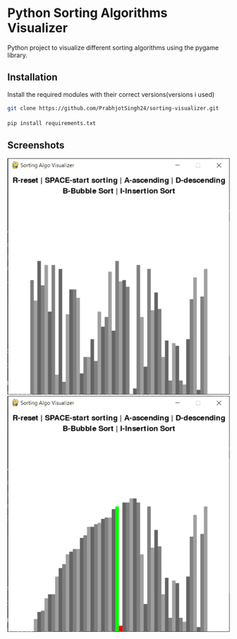 
# Python Sorting Algorithms Visualizer

Python project to visualize different sorting algorithms using the pygame library.


## Installation

Install the required modules with their correct versions(versions i used)

```bash
git clone https://github.com/PrabhjotSingh24/sorting-visualizer.git

pip install requirements.txt
```
    
## Screenshots

![App Screenshot](ss1.png)
![App Screenshot](ss2.png)

